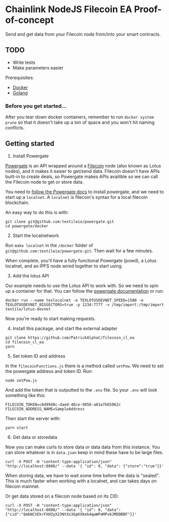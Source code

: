 # Chainlink NodeJS Filecoin EA Proof-of-concept

Send and get data from your Filecoin node from/into your smart contracts.

## TODO

- Write tests
- Make parameters easier

Prerequisites:
- [Docker](https://www.docker.com/products/docker-desktop)
- [Golang](https://golang.org/)


### Before you get started...

After you tear down docker containers, remember to run `docker system prune` so that it doesn't take up a ton of space and you won't hit naming conflicts. 
## Getting started

1. Install Powergate

[Powergate](https://docs.textile.io/powergate/) is an API wrapped around a [Filecoin](https://docs.filecoin.io/) node (also known as Lotus nodes), and it makes it easier to get/send data. Filecoin doesn't have APIs built-in to create deals, so Powergate makes APIs availible so we can call the Filecoin node to get or store data. 

You need to [follow the Powergate docs](https://docs.textile.io/powergate/localnet/) to install powergate, and we need to start up a `localnet`. A `localnet` is filecoin's syntax for a local filecoin blockchain. 

An easy way to do this is with: 
```
git clone git@github.com:textileio/powergate.git
cd powergate/docker
```

2. Start the localnetwork

Run `make localnet` in the `/docker` folder of `git@github.com:textileio/powergate.git`.
Then wait for a few minutes. 

When complete, you'll have a fully functional Powergate (powd), a Lotus localnet, and an IPFS node wired together to start using.

3. Add the lotus API

Our example needs to use the Lotus API to work with. So we need to spin up a container for that. You can follow the [powergate documentation](https://docs.textile.io/powergate/localnet/#localnet-with-lotus-client) or run:

```
docker run --name texlocalnet -e TEXLOTUSDEVNET_SPEED=1500 -e TEXLOTUSDEVNET_BIGSECTORS=true -p 1234:7777 -v /tmp/import:/tmp/import textile/lotus-devnet
```

Now you're ready to start making requests. 

4. Install this package, and start the external adapter

```
git clone https://github.com/PatrickAlphaC/filecoin_cl_ea
cd filecoin_cl_ea
yarn
```

5. Set token ID and address

In the `filecoinFunctions.js` there is a method called `setPow`. We need to set the powergate address and token ID. Run:

```
node setPow.js
```
And add the token that is outputted to the `.env` file. So your `.env` will look something like this:

```
FILECOIN_TOKEN=c8d9948c-daed-48ce-9850-a01e7b65062c
FILECOIN_ADDRESS_NAME=SampleAddress
```

Then start the server with:

``` 
yarn start
```

6. Get data or storedata

Now you can make curls to store data or data data from this instance. You can store whatever is in `data.json` keep in mind these have to be large files.

```
curl -X POST -H "content-type:application/json" "http://localhost:8080/" --data '{ "id": 0, "data": {"store":"true"}}'
```
When storing data, we have to wait some time before the data is "sealed". This is much faster when working with a localnet, and can takes days on filecoin mainnet. 

Or get data stored on a filecoin node based on its CID:

```
curl -X POST -H "content-type:application/json" "http://localhost:8080/" --data '{ "id": 0, "data": {"cid":"QmbNCVEkrFXHZyX23NtXx36pKXKeb4qwWFmMPv6JMDDBBF"}}'
```
